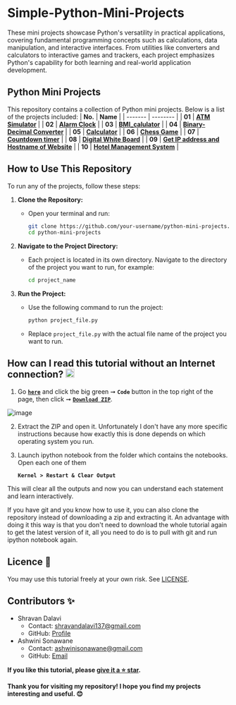 # Simple-Python-Mini-Projects

These mini projects showcase Python's versatility in practical applications, covering fundamental programming concepts such as calculations, data manipulation, and interactive interfaces. From utilities like converters and calculators to interactive games and trackers, each project emphasizes Python's capability for both learning and real-world application development.

## Python Mini Projects
This repository contains a collection of Python mini projects. Below is a list of the projects included:
| **No.** | **Name** | 
| ------- | -------- | 
|	**01**	| **[ATM Simulator](https://github.com/ShravanDalavi/Simple-Python-Mini-Projects/tree/main/ATM%20Simulator)** |
|	**02**	| **[Alarm Clock](https://github.com/ShravanDalavi/Simple-Python-Mini-Projects/tree/main/Alarm%20Clock)** |
|	**03**	| **[BMI_calulator](https://github.com/ShravanDalavi/Simple-Python-Mini-Projects/tree/main/BMI_calulator)** |
|	**04**	| **[Binary-Decimal Converter](https://github.com/ShravanDalavi/Simple-Python-Mini-Projects/tree/main/Binary-Decimal%20Converter)** |
|	**05**	| **[Calculator](https://github.com/ShravanDalavi/Simple-Python-Mini-Projects/tree/main/Calculator)** |
|	**06**	| **[Chess Game](https://github.com/ShravanDalavi/Simple-Python-Mini-Projects/tree/main/Chess%20Game)** |
|	**07**	| **[Countdown timer](https://github.com/ShravanDalavi/Simple-Python-Mini-Projects/tree/main/Countdown%20timer)** |
|	**08**	| **[Digital White Board](https://github.com/ShravanDalavi/Simple-Python-Mini-Projects/tree/main/Digital%20White%20Board)** |
|	**09**	| **[Get IP address and Hostname of Website](https://github.com/ShravanDalavi/Simple-Python-Mini-Projects/tree/main/Get%20IP%20address%20and%20Hostname%20of%20Website)** |
|	**10**	| **[Hotel Management System](https://github.com/ShravanDalavi/Simple-Python-Mini-Projects/tree/main/Hotel%20Management%20System)** |
## How to Use This Repository
To run any of the projects, follow these steps:

1. **Clone the Repository:**
   - Open your terminal and run:
     ```sh
     git clone https://github.com/your-username/python-mini-projects.git
     cd python-mini-projects
     ```

2. **Navigate to the Project Directory:**
   - Each project is located in its own directory. Navigate to the directory of the project you want to run, for example:
     ```sh
     cd project_name
     ```

3. **Run the Project:**
   - Use the following command to run the project:
     ```sh
     python project_file.py
     ```
   - Replace `project_file.py` with the actual file name of the project you want to run.

## How can I read this tutorial without an Internet connection? <img alt="GIF" src="https://github.com/TheDudeThatCode/TheDudeThatCode/blob/master/Assets/hmm.gif" width="20" />

1. Go [**`here`**](https://github.com/ShravanDalavi/Simple-Python-Mini-Projects) and click the big green ➞  **`Code`** button in the top right of the page, then click ➞ [**`Download ZIP`**](https://github.com/shravandalavi/Simple-Python-Mini-Projects/archive/refs/heads/main.zip).

  ![image](https://github.com/ShravanDalavi/Simple-Python-Mini-Projects/assets/172488772/fe6f519f-afbd-49d1-9efc-5f6b5f234340)

2. Extract the ZIP and open it. Unfortunately I don't have any more specific instructions because how exactly this is done depends on which operating system you run.    
3. Launch ipython notebook from the folder which contains the notebooks. Open each one of them
  
    **`Kernel > Restart & Clear Output`**
    
This will clear all the outputs and now you can understand each statement and learn interactively.

If you have git and you know how to use it, you can also clone the repository instead of downloading a zip and extracting it. An advantage with doing it this way is that you don't need to download the whole tutorial again to get the latest version of it, all you need to do is to pull with git and run ipython notebook again.

## Licence 📜
You may use this tutorial freely at your own risk. See [LICENSE](./LICENSE).

## Contributors ✨
- Shravan Dalavi
  - Contact: shravandalavi137@gmail.com
  - GitHub: [Profile](https://github.com/ShravanDalavi)
- Ashwini Sonawane
  - Contact: ashwinisonawane@gmail.com
  - GitHub:  [Email](https://github.com/SonawaneAshwini)

**If you like this tutorial, please [give it a ⭐ star](https://github.com/ShravanDalavi/Simple-Python-Mini-Projects).**

**Thank you for visiting my repository! I hope you find my projects interesting and useful. 😊**
